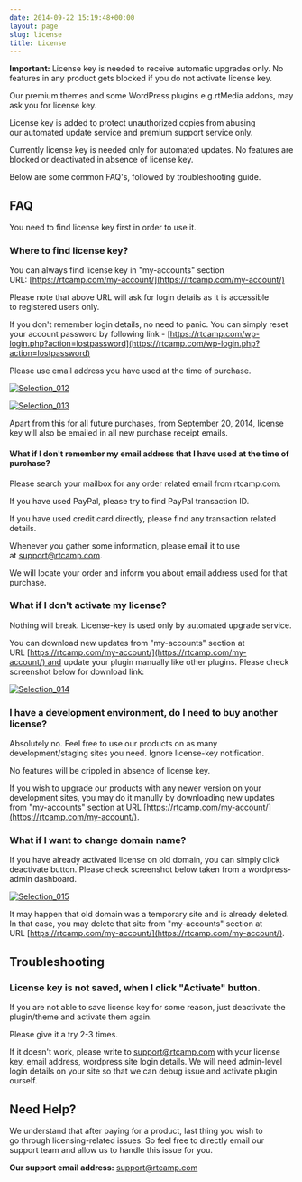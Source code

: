 ```yaml
---
date: 2014-09-22 15:19:48+00:00
layout: page
slug: license
title: License
---
```


**Important:** License key is needed to receive automatic upgrades only. No features in any product gets blocked if you do not activate license key.


Our premium themes and some WordPress plugins e.g.rtMedia addons, may ask you for license key.

License key is added to protect unauthorized copies from abusing our automated update service and premium support service only.

Currently license key is needed only for automated updates. No features are blocked or deactivated in absence of license key.

Below are some common FAQ's, followed by troubleshooting guide.


## FAQ


You need to find license key first in order to use it.


### Where to find license key?


You can always find license key in "my-accounts" section URL: [https://rtcamp.com/my-account/](https://rtcamp.com/my-account/)

Please note that above URL will ask for login details as it is accessible to registered users only.

If you don't remember login details, no need to panic. You can simply reset your account password by following link - [https://rtcamp.com/wp-login.php?action=lostpassword](https://rtcamp.com/wp-login.php?action=lostpassword)

Please use email address you have used at the time of purchase.



[![Selection_012](http://docs.rtcamp.com/wp-content/uploads/2014/09/Selection_012-1024x241.png)](http://docs.rtcamp.com/wp-content/uploads/2014/09/Selection_012.png)

[![Selection_013](http://docs.rtcamp.com/wp-content/uploads/2014/09/Selection_013.png)](http://docs.rtcamp.com/wp-content/uploads/2014/09/Selection_013.png)

Apart from this for all future purchases, from September 20, 2014, license key will also be emailed in all new purchase receipt emails.


#### What if I don't remember my email address that I have used at the time of purchase?


Please search your mailbox for any order related email from rtcamp.com.

If you have used PayPal, please try to find PayPal transaction ID.

If you have used credit card directly, please find any transaction related details.

Whenever you gather some information, please email it to use at [support@rtcamp.com](mailto:support@rtcamp.com).

We will locate your order and inform you about email address used for that purchase.


### What if I don't activate my license?


Nothing will break. License-key is used only by automated upgrade service.

You can download new updates from "my-accounts" section at URL [https://rtcamp.com/my-account/](https://rtcamp.com/my-account/) and update your plugin manually like other plugins. Please check screenshot below for download link:

[![Selection_014](http://docs.rtcamp.com/wp-content/uploads/2014/09/Selection_014-1024x224.png)](http://docs.rtcamp.com/wp-content/uploads/2014/09/Selection_014.png)




### I have a development environment, do I need to buy another license?


Absolutely no. Feel free to use our products on as many development/staging sites you need. Ignore license-key notification.

No features will be crippled in absence of license key.

If you wish to upgrade our products with any newer version on your development sites, you may do it manully by downloading new updates from "my-accounts" section at URL [https://rtcamp.com/my-account/](https://rtcamp.com/my-account/).


### What if I want to change domain name?


If you have already activated license on old domain, you can simply click deactivate button. Please check screenshot below taken from a wordpress-admin dashboard.

[![Selection_015](http://docs.rtcamp.com/wp-content/uploads/2014/09/Selection_015.png)](http://docs.rtcamp.com/wp-content/uploads/2014/09/Selection_015.png)



It may happen that old domain was a temporary site and is already deleted. In that case, you may delete that site from "my-accounts" section at URL [https://rtcamp.com/my-account/](https://rtcamp.com/my-account/).




## Troubleshooting




### License key is not saved, when I click "Activate" button.


If you are not able to save license key for some reason, just deactivate the plugin/theme and activate them again.

Please give it a try 2-3 times.



If it doesn't work, please write to [support@rtcamp.com](mailto:support@rtcamp.com) with your license key, email address, wordpress site login details. We will need admin-level login details on your site so that we can debug issue and activate plugin ourself.


## Need Help?


We understand that after paying for a product, last thing you wish to go through licensing-related issues. So feel free to directly email our support team and allow us to handle this issue for you.

**Our support email address:** [support@rtcamp.com](mailto:support@rtcamp.com)
